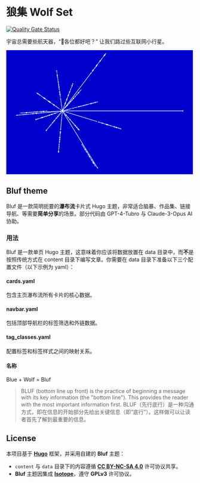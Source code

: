 # 狼集 Wolf Set

[![Quality Gate Status](https://sonarcloud.io/api/project_badges/measure?project=0000cd_wolf-set&metric=alert_status)](https://sonarcloud.io/summary/new_code?id=0000cd_wolf-set)

宇宙总需要些航天器，“📀各位都好吧？” 让我们路过些互联网小行星。

![镀金铝板](static/img/镀金铝板.png)

## Bluf theme

Bluf 是一款简明扼要的**瀑布流**卡片式 Hugo 主题，非常适合脑暴、作品集、链接导航、等需要**简单分享**的场景。部分代码由 GPT-4-Tubro 与 Claude-3-Opus AI 协助。

### 用法

Bluf 是一款单页 Hugo 主题，这意味着你应该将数据放置在 data 目录中，而**不**是按照传统方式在 content 目录下编写文章。你需要在 data 目录下准备以下三个配置文件（以下示例为 yaml）：

#### cards.yaml

包含主页瀑布流所有卡片的核心数据。

#### navbar.yaml

包括顶部导航栏的标签筛选和外链数据。

#### tag_classes.yaml

配置标签和标签样式之间的映射关系。

#### 名称

Blue + Wolf = Bluf

> BLUF (bottom line up front) is the practice of beginning a message with its key information (the "bottom line"). This provides the reader with the most important information first.
> BLUF（先行底行）是一种沟通方式，即在信息的开始部分先给出关键信息（即“底行”）。这样做可以让读者首先了解到最重要的信息。

## License

本项目基于 **[Hugo](https://gohugo.io/)** 框架，并采用自建的 **Bluf** 主题：

- `content` 与 `data` 目录下的内容遵循 **[CC BY-NC-SA 4.0](https://creativecommons.org/licenses/by-nc-sa/4.0/deed.zh-hans)** 许可协议共享。
- **Bluf** 主题因集成 **[Isotope](https://isotope.metafizzy.co/license)**，遵守 **GPLv3** 许可协议。